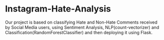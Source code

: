 # Instagram-Hate-Analysis
Our project is based on classifying Hate and Non-Hate Comments received by Social Media users, using Sentiment Analysis, NLP(count-vectorizer) and Classification(RandomForestClassifier) and then deploying it using Flask. 
